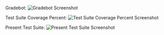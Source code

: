 Gradebot:
![Gradebot Screenshot](https://github.com/user-attachments/assets/1df600b0-e358-4574-8244-eacc5b21295c)

Test Suite Coverage Percent:
![Test Suite Coverage Percent Screenshot](https://github.com/user-attachments/assets/0b331ffb-3950-40c8-bfa1-8060ab2a0fb5)

Present Test Suite:
![Present Test Suite Screenshot](https://github.com/user-attachments/assets/fac60dba-9cff-4dc5-8365-89552b91702c)
